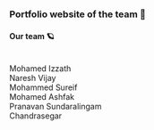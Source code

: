 <h3>Portfolio website of the team 🐚</h3>  <h4>Our team 🪐</h4><br>Mohamed Izzath<br>Naresh Vijay<br>Mohammed Sureif<br>Mohamed Ashfak<br>Pranavan Sundaralingam<br>Chandrasegar

